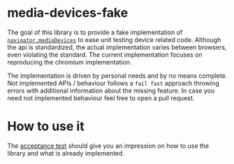 # media-devices-fake

The goal of this library is to provide a fake implementation of [`navigator.mediaDevices`](https://developer.mozilla.org/en-US/docs/Web/API/Navigator/mediaDevices) to ease unit testing device related code.
Although the api is standardized, the actual implementation varies between browsers, even violating the standard.
The current implementation focuses on reproducing the chromium implementation.

The implementation is driven by personal needs and by no means complete.
Not implemented APIs / behaviour follows a `fail fast` approach throwing errors with additional information about the missing feature.
In case you need not implemented behaviour feel free to open a pull request.

# How to use it

The [acceptance test](src/index.test.ts) should give you an impression on how to use the library and what is already implemented.
